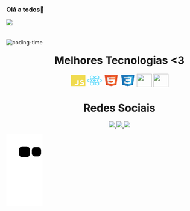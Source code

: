 ### Olá a todos👋
<div>
  
  <img  height="180em" src="https://github-readme-stats.vercel.app/api?username=Danillohz&show_icons=true&theme=dark"/>
  <img align="https://github-readme-stats.vercel.app/api/top-langs/?username=Danillohz&layout=donut-vertical"/>
</div>
<br>

<div  align="center"> 
  <div style="display: inline_block"><br>
    <img align="left" height="250" alt="coding-time" src="code.gif">
    <h1 align="center">Melhores Tecnologias <3</h1>
    <img align="center" height="30" width="40" alt="js-icon"  src="https://raw.githubusercontent.com/devicons/devicon/master/icons/javascript/javascript-plain.svg">
    <img align="center" height="30" width="40" alt="react-icon" src="https://raw.githubusercontent.com/devicons/devicon/master/icons/react/react-original.svg">
    <img align="center" height="30" width="40" alt="html-icon" src="https://raw.githubusercontent.com/devicons/devicon/master/icons/html5/html5-original.svg">
    <img align="center" height="30" width="40" alt="css-icon" src="https://raw.githubusercontent.com/devicons/devicon/master/icons/css3/css3-original.svg">
    <img align="center" height="35" width="40" src="https://user-images.githubusercontent.com/104746841/228599999-d67ef840-59b5-482f-8b64-6d11dc88a336.png">
    <img align="center" height="35" width="40" src="https://user-images.githubusercontent.com/104746841/228600645-b4ae6aed-7643-4798-8933-b8e59f595ba1.png">
   
      

   </div>
    
  
  <h1 align="center">Redes Sociais</h1>
    <a href = "mailto: danillohzd.real@gmail.com">
      <img width="40" src="https://user-images.githubusercontent.com/104746841/228597788-9fe153c4-91be-4453-8994-954fd68afeb1.png">
    </a>
    <a href = "https://www.linkedin.com/in/danillo-henrique-zezepanski-056056239/">
      <img width="35" src="https://user-images.githubusercontent.com/104746841/228597991-addeb2b7-566c-4769-bc3e-2cd795328dc2.png">
    </a>
    <a href = "https://www.instagram.com/danillo_hz/">
      <img width="35" src="https://user-images.githubusercontent.com/104746841/228598283-e9dc5406-3715-4efc-82fd-970e563f358d.png">
    </a>
</div>
  
![Snake animation](https://github.com/Danillohz/Danillohz/blob/output/github-contribution-grid-snake.svg)
